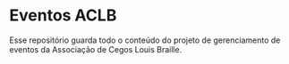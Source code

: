 # Eventos ACLB

Esse repositório guarda todo o conteúdo do projeto de gerenciamento de eventos da Associação de Cegos Louis Braille.

